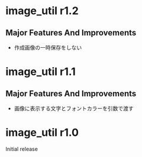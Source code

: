# image_util r1.2
## Major Features And Improvements
* 作成画像の一時保存をしない 


# image_util r1.1
## Major Features And Improvements
* 画像に表示する文字とフォントカラーを引数で渡す 


# image_util r1.0
Initial release
